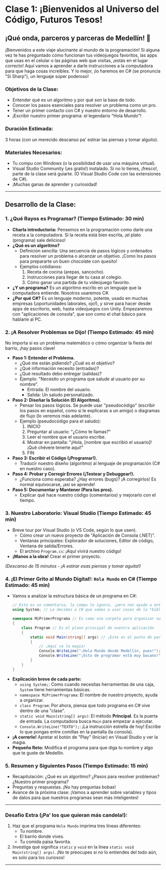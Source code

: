 # Clase 1: ¡Bienvenidos al Universo del Código, Futuros Tesos!

## ¡Qué onda, parceros y parceras de Medellín! 🚀

¡Bienvenidos a este viaje alucinante al mundo de la programación! Si alguna vez te has preguntado cómo funcionan tus videojuegos favoritos, las apps que usas en el celular o las páginas web que visitas, ¡estás en el lugar correcto! Aquí vamos a aprender a darle instrucciones a la computadora para que haga cosas increíbles. Y lo mejor, ¡lo haremos en C# (se pronuncia "Si Sharp"), un lenguaje súper poderoso!

### Objetivos de la Clase:

*   Entender qué es un algoritmo y por qué son la base de todo.
*   Conocer los pasos esenciales para resolver un problema como un pro.
*   Tener un primer contacto con C# y nuestro entorno de desarrollo.
*   ¡Escribir nuestro primer programa: el legendario "Hola Mundo"!

### Duración Estimada:

3 horas (con un merecido descanso pa' estirar las piernas y tomar alguito).

### Materiales Necesarios:

*   Tu compu con Windows (o la posibilidad de usar una máquina virtual).
*   Visual Studio Community (¡es gratis!) instalado. Si no lo tienes, ¡fresco!, parte de la clase será guiarte. (O Visual Studio Code con las extensiones de C#).
*   ¡Muchas ganas de aprender y curiosidad!

---

## Desarrollo de la Clase:

### 1. ¿Qué Rayos es Programar? (Tiempo Estimado: 30 min)

*   **Charla introductoria:** Pensemos en la programación como darle una receta a la computadora. Si la receta está bien escrita, ¡el plato (programa) sale delicioso!
*   **¿Qué es un algoritmo?**
    *   Definición sencilla: Una secuencia de pasos lógicos y ordenados para resolver un problema o alcanzar un objetivo. ¡Como los pasos para prepararte un buen chocolate con quesito!
    *   Ejemplos cotidianos:
        1.  Receta de cocina (arepas, sancocho).
        2.  Instrucciones para llegar de tu casa al colegio.
        3.  Cómo ganar una partida de tu videojuego favorito.
*   **¿Y un programa?** Es un algoritmo escrito en un lenguaje que la computadora entiende. Nosotros usaremos C#.
*   **¿Por qué C#?** Es un lenguaje moderno, potente, usado en muchas empresas (¡oportunidades laborales, ojo!), y sirve para hacer desde apps de escritorio, web, hasta videojuegos con Unity. Empezaremos con "aplicaciones de consola", que son como el chat básico para hablarle al PC.

### 2. ¡A Resolver Problemas se Dijo! (Tiempo Estimado: 45 min)

No importa si es un problema matemático o cómo organizar la fiesta del barrio, ¡hay pasos clave!

*   **Paso 1: Entender el Problema.**
    *   ¿Qué me están pidiendo? ¿Cuál es el objetivo?
    *   ¿Qué información necesito (entradas)?
    *   ¿Qué resultado debo entregar (salidas)?
    *   Ejemplo: "Necesito un programa que salude al usuario por su nombre".
        *   Entrada: El nombre del usuario.
        *   Salida: Un saludo personalizado.
*   **Paso 2: Diseñar la Solución (El Algoritmo).**
    *   Pensar los pasos lógicos. Se puede usar "pseudocódigo" (escribir los pasos en español, como si le explicaras a un amigo) o diagramas de flujo (lo veremos más adelante).
    *   Ejemplo (pseudocódigo para el saludo):
        1.  INICIO
        2.  Preguntar al usuario: "¿Cómo te llamas?"
        3.  Leer el nombre que el usuario escribe.
        4.  Mostrar en pantalla: "¡Hola, [nombre que escribió el usuario]! ¡Qué chévere tenerte aquí!"
        5.  FIN
*   **Paso 3: Escribir el Código (¡Programar!).**
    *   Traducir nuestro diseño (algoritmo) al lenguaje de programación (C# en nuestro caso).
*   **Paso 4: Probar y Corregir Errores (¡Testear y Debuggear!).**
    *   ¿Funciona como esperaba? ¿Hay errores (bugs)? ¡A corregirlos! Es normal equivocarse, ¡así se aprende!
*   **Paso 5: Documentar y Mantener (Para los pros).**
    *   Explicar qué hace nuestro código (comentarios) y mejorarlo con el tiempo.

### 3. Nuestro Laboratorio: Visual Studio (Tiempo Estimado: 45 min)

*   Breve tour por Visual Studio (o VS Code, según lo que usen).
    *   Cómo crear un nuevo proyecto de "Aplicación de Consola (.NET)".
    *   Ventanas principales: Explorador de soluciones, Editor de código, Ventana de salida/Errores.
    *   El archivo `Program.cs`: ¡Aquí vivirá nuestro código!
*   **¡Manos a la obra!** Crear el primer proyecto.

*(Descanso de 15 minutos - ¡A estirar esas piernas y tomar aguita!)*

### 4. ¡El Primer Grito al Mundo Digital!: `Hola Mundo` en C# (Tiempo Estimado: 45 min)

*   Vamos a analizar la estructura básica de un programa en C#:
    ```csharp
    // Esto es un comentario, la compu lo ignora, ¡pero nos ayuda a entender!
    using System; // Le decimos a C# que vamos a usar cosas de la "biblioteca" System

    namespace MiPrimerPrograma // Es como una carpeta para organizar nuestro código
    {
        class Program // Es el plano principal de nuestra aplicación
        {
            static void Main(string[] args) // ¡Este es el punto de partida! Aquí empieza todo.
            {
                // ¡Aquí va la magia!
                Console.WriteLine("¡Hola Mundo desde Medellín, pues!"); // Muestra un mensaje en la consola
                Console.WriteLine("¡Esto de programar está muy bacano!");
            }
        }
    }
    ```
*   **Explicación breve de cada parte:**
    *   `using System;`: Como cuando necesitas herramientas de una caja, `System` tiene herramientas básicas.
    *   `namespace MiPrimerPrograma`: El nombre de nuestro proyecto, ayuda a organizar.
    *   `class Program`: Por ahora, piensa que todo programa en C# vive dentro de una "clase".
    *   `static void Main(string[] args)`: El método **Principal**. Es la puerta de entrada. La computadora busca `Main` para empezar a ejecutar.
    *   `Console.WriteLine("TEXTO");`: ¡La instrucción estrella de hoy! Escribe lo que pongas entre comillas en la pantalla (la consola).
*   **¡A correrlo!** Apretar el botón de "Play" (Iniciar) en Visual Studio y ver la magia.
*   **Pequeño Reto:** Modifica el programa para que diga tu nombre y algo que te guste de Medellín.

### 5. Resumen y Siguientes Pasos (Tiempo Estimado: 15 min)

*   Recapitulación: ¿Qué es un algoritmo? ¿Pasos para resolver problemas? ¿Nuestro primer programa?
*   Preguntas y respuestas. ¡No hay preguntas bobas!
*   Avance de la próxima clase: ¡Vamos a aprender sobre variables y tipos de datos para que nuestros programas sean más inteligentes!

---
### Desafío Extra (¡Pa' los que quieran más candela!):

1.  Haz que el programa `Hola Mundo` imprima tres líneas diferentes:
    *   Tu nombre.
    *   El barrio donde vives.
    *   Tu comida paisa favorita.
2.  Investiga qué significa `static` y `void` en la línea `static void Main(string[] args)`. ¡No te preocupes si no lo entiendes del todo aún, es solo para los curiosos!

---